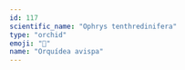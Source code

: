 ```yaml
---
id: 117
scientific_name: "Ophrys tenthredinifera"
type: "orchid"
emoji: "🌸"
name: "Orquídea avispa"
---
```

